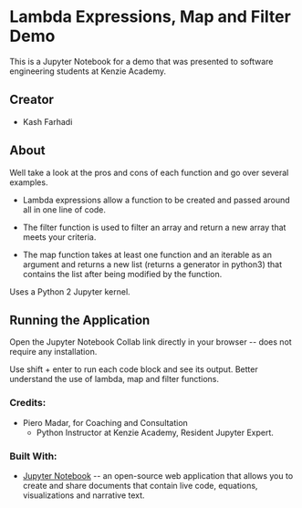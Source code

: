 # Lambda Expressions, Map and Filter Demo
This is a Jupyter Notebook for a demo that was presented to software engineering students at Kenzie Academy.

## Creator
- Kash Farhadi


## About

Well take a look at the pros and cons of each function and go over several examples.


- Lambda expressions allow a function to be created and passed around all in one line of code. 

- The filter function is used to filter an array and return a new array that meets your criteria.

- The map function takes at least one function and an iterable as an argument and returns a new list (returns a generator in python3) that contains the list after being modified by the function.

Uses a Python 2 Jupyter kernel.

## Running the Application

Open the Jupyter Notebook Collab link directly in your browser -- does not require any installation. 


Use shift + enter to run each code block and see its output. Better understand the use of lambda, map and filter functions.



### Credits:
- Piero Madar, for Coaching and Consultation
    - Python Instructor at Kenzie Academy, Resident Jupyter Expert.


### Built With:

- [Jupyter Notebook](https://jupyter.org/) --  an open-source web application that allows you to create and share documents that contain live code, equations, visualizations and narrative text.
